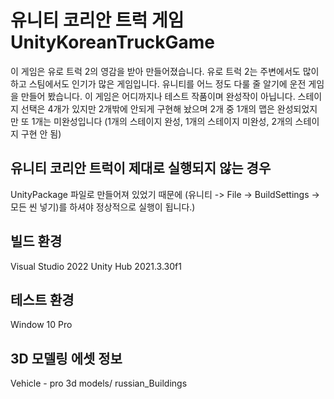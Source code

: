 # 유니티 코리안 트럭 게임 UnityKoreanTruckGame
이 게임은 유로 트럭 2의 영감을 받아 만들어졌습니다.
유로 트럭 2는 주변에서도 많이 하고 스팀에서도 인기가 많은 게임입니다.
유니티를 어느 정도 다룰 줄 알기에 운전 게임을 만들어 봤습니다.
이 게임은 어디까지나 테스트 작품이며 완성작이 아닙니다.
스테이지 선택은 4개가 있지만 2개밖에 안되게 구현해 놨으며 2개 중 1개의 맵은 완성되었지만 또 1개는 미완성입니다 (1개의 스테이지 완성, 1개의 스테이지 미완성, 2개의 스테이지 구현 안 됨)

## 유니티 코리안 트럭이 제대로 실행되지 않는 경우
UnityPackage 파일로 만들어져 있었기 때문에 (유니티 -> File -> BuildSettings -> 모든 씬 넣기)를 하셔야 정상적으로 실행이 됩니다.)

## 빌드 환경
Visual Studio 2022
Unity Hub 2021.3.30f1

## 테스트 환경
Window 10 Pro

## 3D 모델링 에셋 정보
Vehicle - pro 3d models/
russian_Buildings
